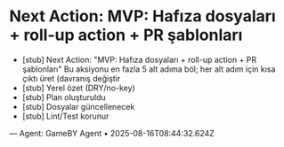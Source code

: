 # Next Action: MVP: Hafıza dosyaları + roll-up action + PR şablonları

- [stub] Next Action: "MVP: Hafıza dosyaları + roll-up action + PR şablonları" Bu aksiyonu en fazla 5 alt adıma böl; her alt adım için kısa çıktı üret (davranış değiştir
- [stub] Yerel özet (DRY/no-key)
- [stub] Plan oluşturuldu
- [stub] Dosyalar güncellenecek
- [stub] Lint/Test korunur

— Agent: GameBY Agent • 2025-08-16T08:44:32.624Z
